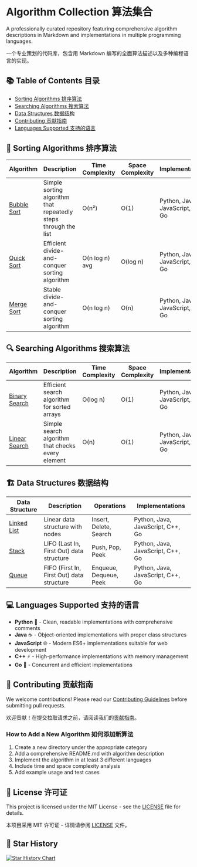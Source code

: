 # Algorithm Collection 算法集合

A professionally curated repository featuring comprehensive algorithm descriptions in Markdown and implementations in multiple programming languages.

一个专业策划的代码库，包含用 Markdown 编写的全面算法描述以及多种编程语言的实现。

## 📚 Table of Contents 目录

- [Sorting Algorithms 排序算法](#sorting-algorithms-排序算法)
- [Searching Algorithms 搜索算法](#searching-algorithms-搜索算法)
- [Data Structures 数据结构](#data-structures-数据结构)
- [Contributing 贡献指南](#contributing-贡献指南)
- [Languages Supported 支持的语言](#languages-supported-支持的语言)

## 🔄 Sorting Algorithms 排序算法

| Algorithm | Description | Time Complexity | Space Complexity | Implementations |
|-----------|-------------|-----------------|------------------|-----------------|
| [Bubble Sort](algorithms/sorting/bubble-sort/README.md) | Simple sorting algorithm that repeatedly steps through the list | O(n²) | O(1) | Python, Java, JavaScript, C++, Go |
| [Quick Sort](algorithms/sorting/quick-sort/README.md) | Efficient divide-and-conquer sorting algorithm | O(n log n) avg | O(log n) | Python, Java, JavaScript, C++, Go |
| [Merge Sort](algorithms/sorting/merge-sort/README.md) | Stable divide-and-conquer sorting algorithm | O(n log n) | O(n) | Python, Java, JavaScript, C++, Go |

## 🔍 Searching Algorithms 搜索算法

| Algorithm | Description | Time Complexity | Space Complexity | Implementations |
|-----------|-------------|-----------------|------------------|-----------------|
| [Binary Search](algorithms/searching/binary-search/README.md) | Efficient search algorithm for sorted arrays | O(log n) | O(1) | Python, Java, JavaScript, C++, Go |
| [Linear Search](algorithms/searching/linear-search/README.md) | Simple search algorithm that checks every element | O(n) | O(1) | Python, Java, JavaScript, C++, Go |

## 🏗️ Data Structures 数据结构

| Data Structure | Description | Operations | Implementations |
|----------------|-------------|------------|-----------------|
| [Linked List](algorithms/data-structures/linked-list/README.md) | Linear data structure with nodes | Insert, Delete, Search | Python, Java, JavaScript, C++, Go |
| [Stack](algorithms/data-structures/stack/README.md) | LIFO (Last In, First Out) data structure | Push, Pop, Peek | Python, Java, JavaScript, C++, Go |
| [Queue](algorithms/data-structures/queue/README.md) | FIFO (First In, First Out) data structure | Enqueue, Dequeue, Peek | Python, Java, JavaScript, C++, Go |

## 💻 Languages Supported 支持的语言

- **Python** 🐍 - Clean, readable implementations with comprehensive comments
- **Java** ☕ - Object-oriented implementations with proper class structures
- **JavaScript** 🌐 - Modern ES6+ implementations suitable for web development
- **C++** ⚡ - High-performance implementations with memory management
- **Go** 🚀 - Concurrent and efficient implementations

## 🤝 Contributing 贡献指南

We welcome contributions! Please read our [Contributing Guidelines](CONTRIBUTING.md) before submitting pull requests.

欢迎贡献！在提交拉取请求之前，请阅读我们的[贡献指南](CONTRIBUTING.md)。

### How to Add a New Algorithm 如何添加新算法

1. Create a new directory under the appropriate category
2. Add a comprehensive README.md with algorithm description
3. Implement the algorithm in at least 3 different languages
4. Include time and space complexity analysis
5. Add example usage and test cases

## 📄 License 许可证

This project is licensed under the MIT License - see the [LICENSE](LICENSE) file for details.

本项目采用 MIT 许可证 - 详情请参阅 [LICENSE](LICENSE) 文件。

## 🌟 Star History

[![Star History Chart](https://api.star-history.com/svg?repos=greatbody/algorithm&type=Date)](https://star-history.com/#greatbody/algorithm&Date)
